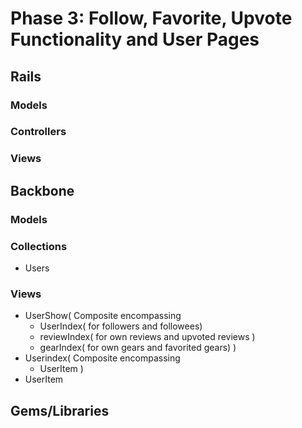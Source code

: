 # Phase 3: Follow, Favorite, Upvote Functionality and User Pages

## Rails
### Models

### Controllers

### Views

## Backbone
### Models

### Collections
* Users

### Views
* UserShow( Composite encompassing
  - UserIndex( for followers and followees)
  - reviewIndex( for own reviews and upvoted reviews )
  - gearIndex( for own gears and favorited gears)
  )
* Userindex( Composite encompassing
  - UserItem
  )
* UserItem

## Gems/Libraries
